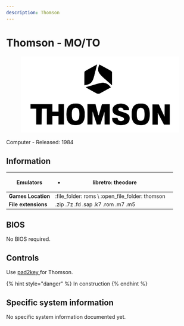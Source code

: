 ```yaml
---
description: Thomson
---
```


# Thomson - MO/TO

<figure><img src="https://raw.githubusercontent.com/fabricecaruso/es-theme-carbon/52ff37c9e265587d006945a2ba695b5a962b3a3d/art/logos/thomson.svg" alt=""><figcaption></figcaption></figure>

Computer - Released: 1984



## Information

| **Emulators**       | <ul><li>libretro: theodore</li></ul>               |   |
| ------------------- | -------------------------------------------------- | - |
| **Games Location**  | :file\_folder: roms \ :open\_file\_folder: thomson |   |
| **File extensions** | .zip .7z .fd .sap .k7 .rom .m7 .m5                 |   |

## BIOS

No BIOS required.

## Controls

Use [pad2key ](../../../controllers/pad2key.md)for Thomson.

{% hint style="danger" %}
In construction
{% endhint %}

## Specific system information

No specific system information documented yet.
